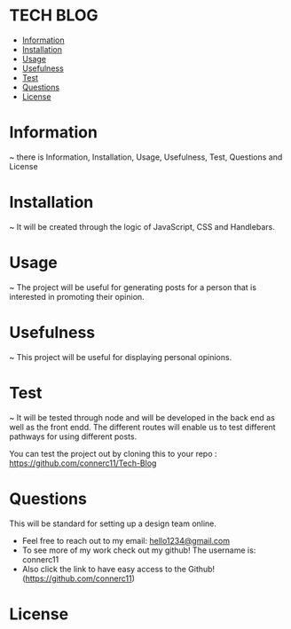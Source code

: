 # TECH BLOG


  * [Information](#information)
  * [Installation](#installation)
  * [Usage](#usage)
  * [Usefulness](#usefulness)
  * [Test](#test)
  * [Questions](#questions)
  * [License](#license)
  
  # Information
  ~ there is Information, Installation, Usage, Usefulness, Test, Questions and License
  


  # Installation
  ~ It will be created through the logic of JavaScript, CSS and Handlebars.

  
  # Usage
  ~ The project will be useful for generating posts for a person that is interested in promoting their opinion.
  
  # Usefulness
  ~ This project will be useful for displaying personal opinions.

  # Test 
  ~ It will be tested through node and will be developed in the back end as well as the front endd. The different routes will enable us to test different pathways for using different posts.

  You can test the project out by cloning this to your repo : https://github.com/connerc11/Tech-Blog

  # Questions
   This will be standard for setting up a design team online.
  * Feel free to reach out to my email: hello1234@gmail.com
  * To see more of my work check out my github! The username is: connerc11
  * Also click the link to have easy access to the Github! (https://github.com/connerc11)
  # License